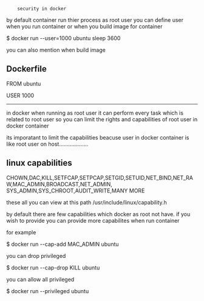 		security in docker 

by default container run thier process as root user you can define user when you run
container or when you build image for container

 $ docker run --user=1000 ubuntu sleep 3600

you can also mention when build image

Dockerfile
----------

FROM ubuntu

USER 1000

----------------------------------------------------------

in docker when running as root user it can perform every task which is related to root user
so you can limit the rights and capabilities of root user in docker container

its imporatant to limit the capabilities beacuse user in docker container is like root user on
host...................

linux capabilities 
-------------------

CHOWN,DAC,KILL,SETFCAP,SETPCAP,SETGID,SETUID,NET_BIND,NET_RAW,MAC_ADMIN,BROADCAST,NET_ADMIN,
SYS_ADMIN,SYS_CHROOT,AUDIT_WRITE,MANY MORE


these all you can view at this path /usr/include/linux/capability.h

by default there are few capabilities which docker as root not have. if you wish to provide
you can provide more capabilites when run container

for example

 $ docker run --cap-add MAC_ADMIN ubuntu

you can drop privileged

 $ docker run --cap-drop KILL ubuntu

you can allow all privileged

 $ docker run --privileged ubuntu



